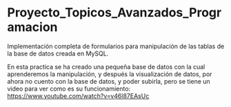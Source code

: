 # Proyecto_Topicos_Avanzados_Programacion
Implementación completa de formularios para manipulación de las tablas de la base de datos creada en MySQL.

En esta practica se ha creado una pequeña base de datos con la cual aprenderemos la manipulación, y después la visualización de datos,
por ahora no cuento con la base de datos, y poder subirla, pero se tiene un video para ver como es su funcionamiento:
https://www.youtube.com/watch?v=v46l87EAsUc
